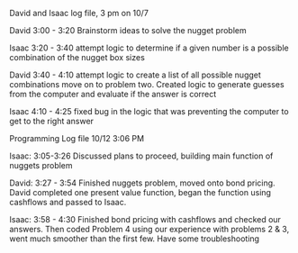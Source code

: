 David and Isaac log file, 3 pm on 10/7

David 3:00 - 3:20
Brainstorm ideas to solve the nugget problem

Isaac 3:20 - 3:40
attempt logic to determine if a given number is a possible combination of the nugget box sizes

David 3:40 - 4:10
attempt logic to create a list of all possible nugget combinations
move on to problem two. Created logic to generate guesses from the computer and evaluate if the answer is correct

Isaac 4:10 - 4:25
fixed bug in the logic that was preventing the computer to get to the right answer


Programming Log file 10/12 3:06 PM

Isaac: 3:05-3:26
Discussed plans to proceed, building main function of nuggets problem

David: 3:27 - 3:54
Finished nuggets problem, moved onto bond pricing. David completed one present value function, began the function using cashflows and passed to Isaac.

Isaac: 3:58 - 4:30
Finished bond pricing with cashflows and checked our answers. Then coded Problem 4 using our experience with problems 2 & 3, went much smoother than the first few. Have some troubleshooting 
